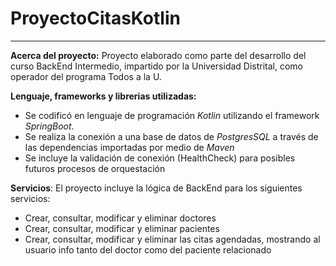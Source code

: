 # ProyectoCitasKotlin
_______

**Acerca del proyecto:**
Proyecto elaborado como parte del desarrollo del curso BackEnd Intermedio, impartido por la Universidad Distrital, como operador del programa Todos a la U. 

**Lenguaje, frameworks y librerias utilizadas:**
* Se codificó en lenguaje de programación _Kotlin_ utilizando el framework _SpringBoot_.
* Se realiza la conexión a una base de datos de _PostgresSQL_ a través de las dependencias importadas por medio de _Maven_
* Se incluye la validación de conexión (HealthCheck) para posibles futuros procesos de orquestación
  
**Servicios**:
El proyecto incluye la lógica de BackEnd para los siguientes servicios:
* Crear, consultar, modificar y eliminar doctores 
* Crear, consultar, modificar y eliminar pacientes
* Crear, consultar, modificar y eliminar las citas agendadas, mostrando al usuario info tanto del doctor como del paciente relacionado
